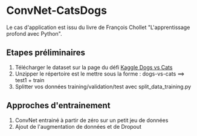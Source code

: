 # ConvNet-CatsDogs
Le cas d'application est issu du livre de François Chollet "L'apprentissage profond avec Python".
## Etapes préliminaires
1. Télécharger le dataset sur la page du défi [Kaggle Dogs vs Cats](https://www.kaggle.com/c/dogs-vs-cats)
2. Unzipper le répertoire est le mettre sous la forme : dogs-vs-cats ==> test1 + train
3. Splitter vos données training/validation/test avec split_data_training.py

## Approches d'entrainement
1. ConvNet entrainé à partir de zéro sur un petit jeu de données
2. Ajout de l'augmentation de données et de Dropout
